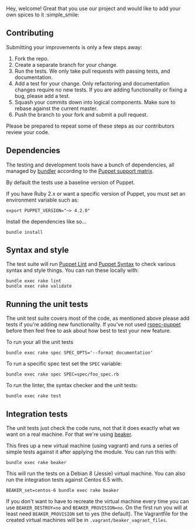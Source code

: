 Hey, welcome! Great that you use our project and would like to add your own
spices to it :simple_smile:

## Contributing

Submitting your improvements is only a few steps away:

1.  Fork the repo.
1.  Create a separate branch for your change.
1.  Run the tests. We only take pull requests with passing tests, and
    documentation.
1.  Add a test for your change. Only refactoring and documentation
    changes require no new tests. If you are adding functionality
    or fixing a bug, please add a test.
1.  Squash your commits down into logical components. Make sure to rebase
    against the current master.
1.  Push the branch to your fork and submit a pull request.

Please be prepared to repeat some of these steps as our contributors review
your code.

## Dependencies

The testing and development tools have a bunch of dependencies, all managed by
[bundler][bundler] according to the [Puppet support matrix][puppet-support-matrix].

By default the tests use a baseline version of Puppet.

If you have Ruby 2.x or want a specific version of Puppet, you must set an
environment variable such as:

```console
export PUPPET_VERSION="~> 4.2.0"
```

Install the dependencies like so...

```console
bundle install
```

## Syntax and style

The test suite will run [Puppet Lint][puppet-lint] and [Puppet Syntax][puppet-syntax]
to check various syntax and style things. You can run these locally with:

```console
bundle exec rake lint
bundle exec rake validate
```

## Running the unit tests

The unit test suite covers most of the code, as mentioned above please add tests
if you're adding new functionality. If you've not used [rspec-puppet][rspec-puppet]
before then feel free to ask about how best to test your new feature.

To run your all the unit tests

```console
bundle exec rake spec SPEC_OPTS='--format documentation'
```

To run a specific spec test set the `SPEC` variable:

```console
bundle exec rake spec SPEC=spec/foo_spec.rb
```

To run the linter, the syntax checker and the unit tests:

```console
bundle exec rake test
```

## Integration tests

The unit tests just check the code runs, not that it does exactly what
we want on a real machine. For that we're using [beaker][beaker].

This fires up a new virtual machine (using vagrant) and runs a series of
simple tests against it after applying the module. You can run this
with:

```console
bundle exec rake beaker
```

This will run the tests on a Debian 8 (Jessie) virtual machine. You can also
run the integration tests against Centos 6.5 with.

```console
BEAKER_set=centos-6 bundle exec rake beaker
```

If you don't want to have to recreate the virtual machine every time you can use
`BEAKER_DESTROY=no` and `BEAKER_PROVISION=no`. On the first run you will at
least need `BEAKER_PROVISION` set to yes (the default). The Vagrantfile
for the created virtual machines will be in `.vagrant/beaker_vagrant_files`.

[bundler]: http://bundler.io/
[puppet-support-matrix]: http://docs.puppetlabs.com/guides/platforms.html#ruby-versions
[puppet-lint]: http://puppet-lint.com/
[puppet-syntax]: https://github.com/gds-operations/puppet-syntax
[rspec-puppet]: http://rspec-puppet.com/
[beaker]: https://github.com/puppetlabs/beaker
